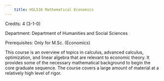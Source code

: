 ```yaml
---
    title: HSL516 Mathematical Economics
---
```

Credits: 4 (3-1-0)

Department: Department of Humanities and Social Sciences

Prerequisites: Only for M.Sc. (Economics)

This course is an overview of topics in calculus, advanced calculus, optimization, and linear algebra that are relevant to economic theory. It provides some of the necessary mathematical background to begin the core graduate sequence. The course covers a large amount of material at a relatively high level of rigor.